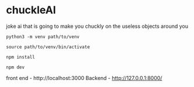 # chuckleAI
joke ai that is going to make you chuckly on the useless objects around you

```
python3 -m venv path/to/venv
```

```
source path/to/venv/bin/activate
```

```
npm install
```

```
npm dev
```

front end - http://localhost:3000
Backend - http://127.0.0.1:8000/
